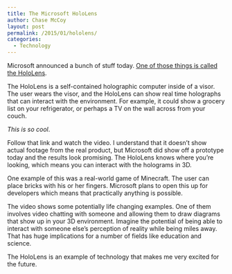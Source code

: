 ```yaml
---
title: The Microsoft HoloLens
author: Chase McCoy
layout: post
permalink: /2015/01/hololens/
categories:
  - Technology
---
```

Microsoft announced a bunch of stuff today. [One of those things is called the HoloLens][1].

The HoloLens is a self-contained holographic computer inside of a visor. The user wears the visor, and the HoloLens can show real time holographs that can interact with the environment. For example, it could show a grocery list on your refrigerator, or perhaps a TV on the wall across from your couch.

*This is so cool*.

Follow that link and watch the video. I understand that it doesn&#8217;t show actual footage from the real product, but Microsoft did show off a prototype today and the results look promising. The HoloLens knows where you&#8217;re looking, which means you can interact with the holograms in 3D.

One example of this was a real-world game of Minecraft. The user can place bricks with his or her fingers. Microsoft plans to open this up for developers which means that practically anything is possible.

The video shows some potentially life changing examples. One of them involves video chatting with someone and allowing them to draw diagrams that show up in your 3D environment. Imagine the potential of being able to interact with someone else&#8217;s perception of reality while being miles away. That has huge implications for a number of fields like education and science.

The HoloLens is an example of technology that makes me very excited for the future.

 [1]: http://www.microsoft.com/microsoft-hololens/en-us